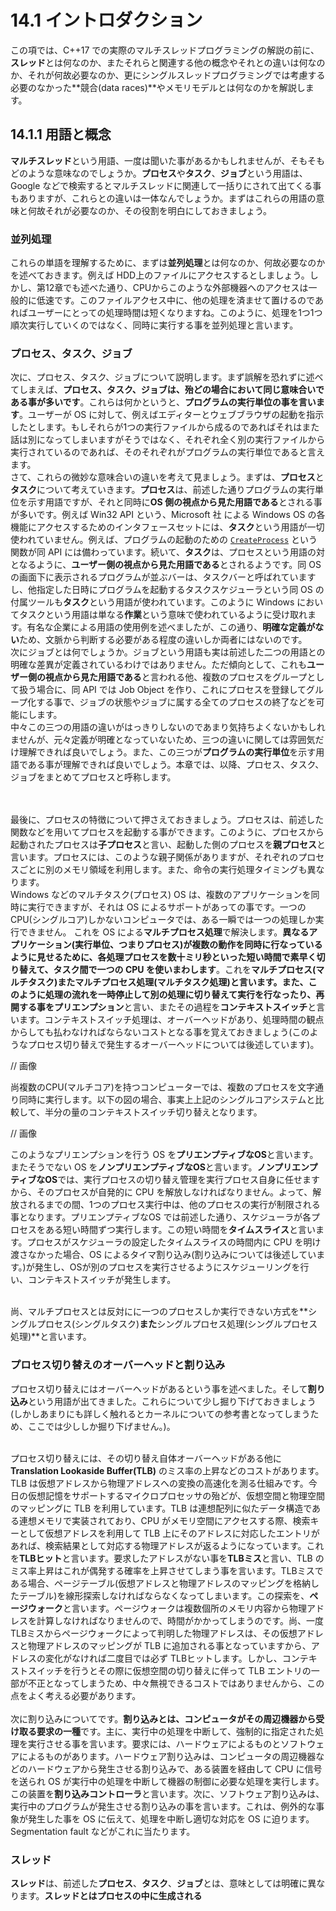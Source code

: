 # 14.1 イントロダクション
この項では、C++17 での実際のマルチスレッドプログラミングの解説の前に、**スレッド**とは何なのか、またそれらと関連する他の概念やそれとの違いは何なのか、それが何故必要なのか、更にシングルスレッドプログラミングでは考慮する必要のなかった**競合(data races)**やメモリモデルとは何なのかを解説します。

## 14.1.1 用語と概念

**マルチスレッド**という用語、一度は聞いた事があるかもしれませんが、そもそもどのような意味なのでしょうか。**プロセス**や**タスク**、**ジョブ**という用語は、Google などで検索するとマルチスレッドに関連して一括りにされて出てくる事もありますが、これらとの違いは一体なんでしょうか。まずはこれらの用語の意味と何故それが必要なのか、その役割を明白にしておきましょう。

### 並列処理
これらの単語を理解するために、まずは**並列処理**とは何なのか、何故必要なのかを述べておきます。例えば HDD上のファイルにアクセスするとしましょう。しかし、第12章でも述べた通り、CPUからこのような外部機器へのアクセスは一般的に低速です。このファイルアクセス中に、他の処理を済ませて置けるのであればユーザーにとっての処理時間は短くなりますね。このように、処理を1つ1つ順次実行していくのではなく、同時に実行する事を並列処理と言います。

### プロセス、タスク、ジョブ

次に、プロセス、タスク、ジョブについて説明します。まず誤解を恐れずに述べてしまえば、**プロセス、タスク、ジョブは、殆どの場合において同じ意味合いである事が多いです**。これらは何かというと、**プログラムの実行単位の事を言います**。ユーザーが OS に対して、例えばエディターとウェブブラウザの起動を指示したとします。もしそれらが1つの実行ファイルから成るのであればそれはまた話は別になってしまいますがそうではなく、それぞれ全く別の実行ファイルから実行されているのであれば、そのそれぞれがプログラムの実行単位であると言えます。
<br>さて、これらの微妙な意味合いの違いを考えて見ましょう。まずは、**プロセス**と**タスク**について考えていきます。**プロセス**は、前述した通りプログラムの実行単位を示す用語ですが、それと同時に**OS 側の視点から見た用語である**とされる事が多いです。例えば Win32 API という、Microsoft 社 による Windows OS の各機能にアクセスするためのインタフェースセットには、**タスク**という用語が一切使われていません。例えば、プログラムの起動のための [`CreateProcess`](https://msdn.microsoft.com/ja-jp/library/windows/desktop/ms682425(v=vs.85).aspx) という関数が同 API には備わっています。続いて、**タスク**は、プロセスという用語の対となるように、**ユーザー側の視点から見た用語である**とされるようです。同 OS の画面下に表示されるプログラムが並ぶバーは、タスクバーと呼ばれていますし、他指定した日時にプログラムを起動するタスクスケジューラという同 OS の付属ツールも**タスク**という用語が使われています。このように Windows においてタスクという用語は単なる**作業**という意味で使われているように受け取れます。有名な企業による用語の使用例を述べましたが、この通り、**明確な定義がない**ため、文脈から判断する必要がある程度の違いしか両者にはないのです。<br>
次にジョブとは何でしょうか。ジョブという用語も実は前述した二つの用語との明確な差異が定義されているわけではありません。ただ傾向として、これも**ユーザー側の視点から見た用語である**と言われる他、複数のプロセスをグループとして扱う場合に、同 API では Job Object を作り、これにプロセスを登録してグループ化する事で、ジョブの状態やジョブに属する全てのプロセスの終了などを可能にします。<br>中々この三つの用語の違いがはっきりしないのであまり気持ちよくないかもしれませんが、元々定義が明確となっていないため、三つの違いに関しては雰囲気だけ理解できれば良いでしょう。また、この三つが**プログラムの実行単位**を示す用語である事が理解できれば良いでしょう。本章では、以降、プロセス、タスク、ジョブをまとめてプロセスと呼称します。


<br><br>最後に、プロセスの特徴について押さえておきましょう。プロセスは、前述した関数などを用いてプロセスを起動する事ができます。このように、プロセスから起動されたプロセスは**子プロセス**と言い、起動した側のプロセスを**親プロセス**と言います。プロセスには、このような親子関係がありますが、それぞれのプロセスごとに別のメモリ領域を利用します。また、命令の実行処理タイミングも異なります。<br>
Windows などのマルチタスク(プロセス) OS は、複数のアプリケーションを同時に実行できますが、それは OS によるサポートがあっての事です。一つのCPU(シングルコア)しかないコンピュータでは、ある一瞬では一つの処理しか実行できません。
これを OS による**マルチプロセス処理**で解決します。**異なるアプリケーション(実行単位、つまりプロセス)が複数の動作を同時に行なっているように見せるために、各処理プロセスを数十ミリ秒といった短い時間で素早く切り替えて、タスク間で一つの CPU を使いまわします**。これを**マルチプロセス(マルチタスク)**また**マルチプロセス処理(マルチタスク処理)**と言います。また、このように処理の流れを一時停止して別の処理に切り替えて実行を行なったり、再開する事を**プリエンプション**と言い、またその過程を**コンテキストスイッチ**と言います。コンテキストスイッチ処理は、オーバーヘッドがあり、処理時間の観点からしても払わなければならないコストとなる事を覚えておきましょう(このようなプロセス切り替えで発生するオーバーヘッドについては後述しています)。

// 画像

尚複数のCPU(マルチコア)を持つコンピューターでは、複数のプロセスを文字通り同時に実行します。以下の図の場合、事実上上記のシングルコアシステムと比較して、半分の量のコンテキストスイッチ切り替えとなります。

// 画像

このようなプリエンプションを行う OS を**プリエンプティブなOS**と言います。またそうでない OS を**ノンプリエンプティブなOS**と言います。**ノンプリエンプティブなOS**では、実行プロセスの切り替え管理を実行プロセス自身に任せますから、そのプロセスが自発的に CPU を解放しなければなりません。よって、解放されるまでの間、1つのプロセス実行中は、他のプロセスの実行が制限される事となります。プリエンプティブなOS では前述した通り、スケジューラが各プロセスをある短い時間ずつ実行します。この短い時間を**タイムスライス**と言います。プロセスがスケジューラの設定したタイムスライスの時間内に CPU を明け渡さなかった場合、OS によるタイマ割り込み(割り込みについては後述しています。)が発生し、OSが別のプロセスを実行させるようにスケジューリングを行い、コンテキストスイッチが発生します。

<br>尚、マルチプロセスとは反対にに一つのプロセスしか実行できない方式を**シングルプロセス(シングルタスク)**また**シングルプロセス処理(シングルプロセス処理)**と言います。


### プロセス切り替えのオーバーヘッドと割り込み
プロセス切り替えにはオーバーヘッドがあるという事を述べました。そして**割り込み**という用語が出てきました。これらについて少し掘り下げておきましょう(しかしあまりにも詳しく触れるとカーネルについての参考書となってしまうため、ここでは少ししか掘り下げません。)。<br>

<br>プロセス切り替えには、その切り替え自体オーバーヘッドがある他に **Translation Lookaside Buffer(TLB)** のミス率の上昇などのコストがあります。TLB は仮想アドレスから物理アドレスへの変換の高速化を測る仕組みです。今日の仮想記憶をサポートするマイクロプロセッサの殆どが、仮想空間と物理空間のマッピングに TLB を利用しています。TLB は連想配列に似たデータ構造である連想メモリで実装されており、CPU がメモリ空間にアクセスする際、検索キーとして仮想アドレスを利用して TLB 上にそのアドレスに対応したエントリがあれば、検索結果として対応する物理アドレスが返るようになっています。これを**TLBヒット**と言います。要求したアドレスがない事を**TLBミス**と言い、TLB のミス率上昇はこれが偶発する確率を上昇させてしまう事を言います。TLBミスである場合、ページテーブル(仮想アドレスと物理アドレスのマッピングを格納したテーブル)を線形探索しなければならなくなってしまいます。この探索を、**ページウォーク**と言います。ページウォークは複数個所のメモリ内容から物理アドレスを計算しなければなりませんので、時間がかかってしまうのです。尚、一度 TLBミスからページウォークによって判明した物理アドレスは、その仮想アドレスと物理アドレスのマッピングが TLB に追加される事となっていますから、アドレスの変化がなければ二度目では必ず TLBヒットします。しかし、コンテキストスイッチを行うとその際に仮想空間の切り替えに伴って TLB エントリの一部が不正となってしまうため、中々無視できるコストではありませんから、この点をよく考える必要があります。<br><br>
次に割り込みについてです。**割り込みとは、コンピュータがその周辺機器から受け取る要求の一種**です。主に、実行中の処理を中断して、強制的に指定された処理を実行させる事を言います。要求には、ハードウェアによるものとソフトウェアによるものがあります。ハードウェア割り込みは、コンピュータの周辺機器などのハードウェアから発生させる割り込みで、ある装置を経由して CPU に信号を送られ OS が実行中の処理を中断して機器の制御に必要な処理を実行します。この装置を**割り込みコントローラ**と言います。次に、ソフトウェア割り込みは、実行中のプログラムが発生させる割り込みの事を言います。これは、例外的な事象が発生した事を OS に伝えて、処理を中断し適切な対応を OS に迫ります。Segmentation fault などがこれに当たります。

### スレッド

**スレッド**は、前述した**プロセス**、**タスク**、**ジョブ**とは、意味としては明確に異なります。**スレッドとはプロセスの中に生成される**
